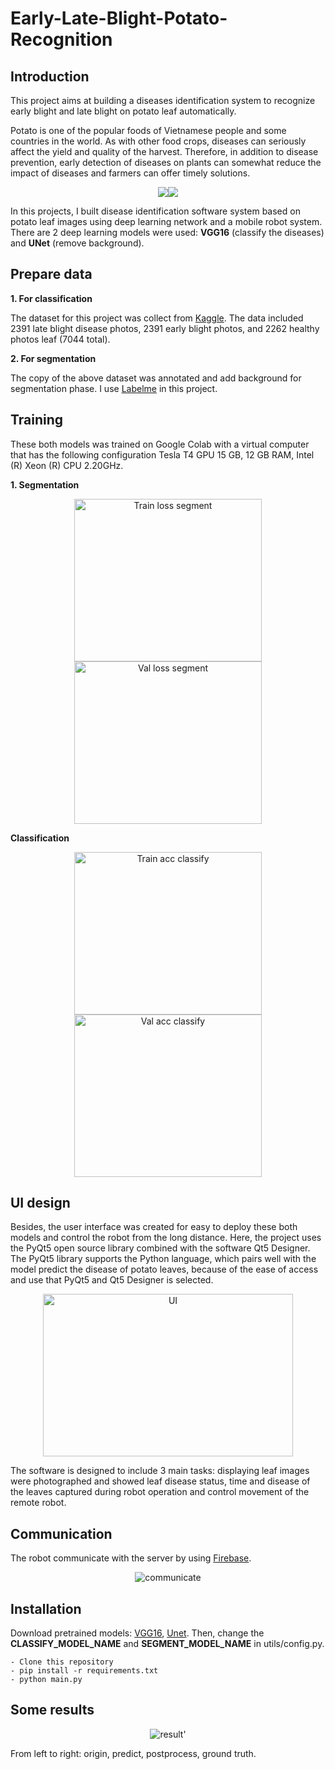 # Early-Late-Blight-Potato-Recognition

## Introduction

This project aims at building a diseases identification system to recognize early blight and late blight on potato leaf automatically.

Potato is one of the popular foods of Vietnamese people and some countries in the world. As with other food crops, diseases can seriously affect the yield and quality of the harvest. Therefore, in addition to disease prevention, early detection of diseases on plants can somewhat reduce the impact of diseases and farmers can offer timely solutions. 

<p align="center">
    <img class="image-align-center" src="images/early2.jpeg"/><img class="image-align-center" src="images/late2.jpeg"/>
</p>

In this projects, I built disease identification software system based on potato leaf images using deep learning network and a mobile robot system. There are 2 deep learning models were used: **VGG16** (classify the diseases) and **UNet** (remove background).

## Prepare data

**1. For classification**

The dataset for this project was collect from [Kaggle](https://www.kaggle.com/datasets/vipoooool/new-plant-diseases-dataset). The data included 2391 late blight disease photos, 2391 early blight photos, and 2262 healthy photos leaf (7044 total). 

**2. For segmentation**

The copy of the above dataset was annotated and add background for segmentation phase. I use [Labelme](https://github.com/wkentaro/labelme) in this project.


## Training

These both models was trained on Google Colab with a virtual computer that has the following configuration Tesla T4 GPU 15 GB, 12 GB RAM, Intel (R) Xeon (R) CPU 2.20GHz.

**1. Segmentation**

<p align="center">
<img class="center" src="images/log/train_loss_seg.png" title="Train loss segment" width="300" height="260"/><img class="center" src="images/log/val_loss_seg.png" title="Val loss segment" width="300" height="260"/>
</p>

**Classification**

<p align="center">
<img class="center" src="images/log/train_acc.png" title="Train acc classify" width="300" height="260"/><img class="enter" src="images/log/val_acc.png" title="Val acc classify" width="300" height="260"/>
</p>

## UI design

Besides, the user interface was created for easy to deploy these both models and control the robot from the long distance. Here, the project uses the PyQt5 open source library combined with the software Qt5 Designer. The PyQt5 library supports the Python language, which pairs well with the model predict the disease of potato leaves, because of the ease of access and use that PyQt5 and Qt5 Designer is selected. 

<p align="center">
    <img src="images/ui.png" title="UI" width="400" height="260"/>
</p>

The software is designed to include 3 main tasks: displaying leaf images were photographed and showed leaf disease status, time and disease of the leaves captured during robot operation and control movement of the remote robot.

## Communication

The robot communicate with the server by using [Firebase](https://firebase.google.com/).

<p align="center">
    <img src="images/sodotong2.drawio.png" title="communicate" />
</p>

## Installation 

Download pretrained models: [VGG16](), [Unet](). Then, change the **CLASSIFY_MODEL_NAME** and **SEGMENT_MODEL_NAME** in utils/config.py.

```
- Clone this repository
- pip install -r requirements.txt
- python main.py
```

## Some results

<p align="center">
    <img src="images/final_result.jpg" title="result" />'
</p>

From left to right: origin, predict, postprocess, ground truth.

